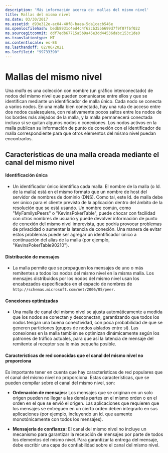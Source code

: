 ```yaml
---
description: 'Más información acerca de: mallas del mismo nivel'
title: Mallas del mismo nivel
ms.date: 03/30/2017
ms.assetid: d93e312e-ac04-40f8-baea-5da1cacb546e
ms.openlocfilehash: bedb8931c4ed4c4f62cb3556699d7f9f07f6f022
ms.sourcegitcommit: ddf7edb67715a5b9a45e3dd44536dabc153c1de0
ms.translationtype: MT
ms.contentlocale: es-ES
ms.lasthandoff: 02/06/2021
ms.locfileid: "99733390"
---
```

# <a name="peer-meshes"></a>Mallas del mismo nivel

Una *malla* es una colección con nombre (un gráfico interconectado) de nodos del mismo nivel que pueden comunicarse entre ellos y que se identifican mediante un identificador de malla único. Cada nodo se conecta a varios nodos. En una malla bien conectada, hay una ruta de acceso entre dos nodos cualesquiera, con relativamente pocos saltos entre los nodos de los bordes más alejados de la malla, y la malla permanecerá conectada incluso si se quitan algunos nodos o conexiones. Los nodos activos en la malla publican su información de punto de conexión con el identificador de malla correspondiente para que otros elementos del mismo nivel puedan encontrarlos.  
  
## <a name="characteristics-of-a-mesh-created-using-peer-channel"></a>Características de una malla creada mediante el canal del mismo nivel  
  
#### <a name="uniquely-identified"></a>Identificación única  
  
- Un identificador único identifica cada malla. El nombre de la malla (o Id. de la malla) está en el mismo formato que un nombre de host del servidor de nombres de dominio (DNS). Como tal, este Id. de malla debe ser único para el cliente previsto de la aplicación dentro del ámbito de la resolución que se está usando. Un nombre común, como "MyFamilysPeers" o "KevinsPokerTable", puede chocar con facilidad con otros nombres de usuario y puede devolver información de punto de conexión del mismo nivel imprevista, que podría provocar problemas de privacidad o aumentar la latencia de conexión. Una manera de evitar estos problemas puede ser agregar un identificador único a continuación del alias de la malla (por ejemplo, "KevinsPokerTable90210").  
  
#### <a name="message-flooding"></a>Distribución de mensajes  
  
- La malla permite que se propaguen los mensajes de uno o más remitentes a todos los nodos del mismo nivel en la misma malla. Los mensajes distribuidos por los nodos del mismo nivel usan los encabezados especificados en el espacio de nombres de `http://schemas.microsoft.com/net/2006/05/peer`.  
  
#### <a name="optimized-connections"></a>Conexiones optimizadas  
  
- Una malla de canal del mismo nivel se ajusta automáticamente a medida que los nodos se conectan y desconectan, garantizando que todos los nodos tengan una buena conectividad, con poca probabilidad de que se generen particiones (grupos de nodos aislados entre sí). Las conexiones en la malla también se optimizan dinámicamente según los patrones de tráfico actuales, para que así la latencia de mensaje del remitente al receptor sea lo más pequeña posible.  
  
#### <a name="popular-network-features-that-peer-channel-does-not-provide"></a>Características de red conocidas que el canal del mismo nivel no proporciona  

 Es importante tener en cuenta que hay características de red populares que el canal del mismo nivel no proporciona. Estas características, que se pueden compilar sobre el canal del mismo nivel, son:  
  
- **Ordenación de mensajes:** Los mensajes que se originan en un solo origen pueden no llegar a las demás partes en el mismo orden o en el orden en el que se envió el origen. Las aplicaciones que requieren que los mensajes se entreguen en un cierto orden deben integrarlo en sus aplicaciones (por ejemplo, incluyendo un id. que aumente monotónicamente con todos los mensajes).  
  
- **Mensajería de confianza:** El canal del mismo nivel no incluye un mecanismo para garantizar la recepción de mensajes por parte de todos los elementos del mismo nivel. Para garantizar la entrega del mensaje, debe escribir una capa de confiabilidad sobre el canal del mismo nivel.
